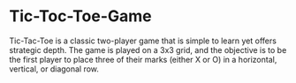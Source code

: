 # Tic-Toc-Toe-Game
Tic-Tac-Toe is a classic two-player game that is simple to learn yet offers strategic depth. The game is played on a 3x3 grid, and the objective is to be the first player to place three of their marks (either X or O) in a horizontal, vertical, or diagonal row.
